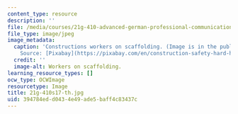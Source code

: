 ```yaml
---
content_type: resource
description: ''
file: /media/courses/21g-410-advanced-german-professional-communication-spring-2017/394784edd0434e49ade5baff4c83437c_21g-410s17-th.jpg
file_type: image/jpeg
image_metadata:
  caption: 'Constructions workers on scaffolding. (Image is in the public domain.
    Source: [Pixabay](https://pixabay.com/en/construction-safety-hard-hat-helmet-2238779/).)'
  credit: ''
  image-alt: Workers on scaffolding.
learning_resource_types: []
ocw_type: OCWImage
resourcetype: Image
title: 21g-410s17-th.jpg
uid: 394784ed-d043-4e49-ade5-baff4c83437c
---
```

